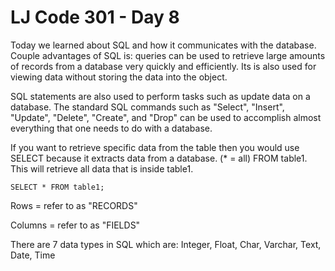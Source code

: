 # LJ Code 301 - Day 8

Today we learned about SQL and how it communicates with the database. Couple advantages of SQL is: queries can be used to retrieve large amounts of records from a database very quickly and efficiently. Its is also used for viewing data without storing the data into the object.

SQL statements are also used to perform tasks such as update data on a database. The standard SQL commands such as "Select", "Insert", "Update", "Delete", "Create", and "Drop" can be used to accomplish almost everything that one needs to do with a database.

If you want to retrieve specific data from the table then you would use SELECT because it extracts data from a database. (* = all)  FROM table1. This will retrieve all data that is inside table1.
```
SELECT * FROM table1;
```
Rows = refer to as "RECORDS"  

Columns = refer to as "FIELDS"

There are 7 data types in SQL which are: Integer, Float, Char, Varchar, Text, Date, Time
